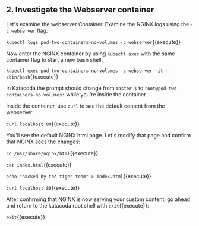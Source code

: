 
## 2. Investigate the Webserver container

Let's examine the webserver Container. Examine the NGINX logs using the `-c webserver` flag:

`kubectl logs pod-two-containers-no-volumes -c webserver`{{execute}}

Now enter the NGINX container by using `kubectl exec` with the same container flag to start a new bash shell:

`kubectl exec pod-two-containers-no-volumes -c webserver -it -- /bin/bash`{{execute}}

In Katacoda the prompt should change from `master $` to `root@pod-two-containers-no-volumes:` while you're inside the container.

Inside the container, use `curl` to see the default content from the webserver:

`curl localhost:80`{{execute}}

You'll see the default NGINX html page. Let's modify that page and confirm that NGINX sees the changes:

`cd /usr/share/nginx/html`{{execute}}

`cat index.html`{{execute}}

`echo "hacked by the tiger team" > index.html`{{execute}}

`curl localhost:80`{{execute}}

After confirming that NGINX is now serving your custom content, go ahead and return to the katacoda root shell with `exit`{{execute}}:

`exit`{{execute}}
